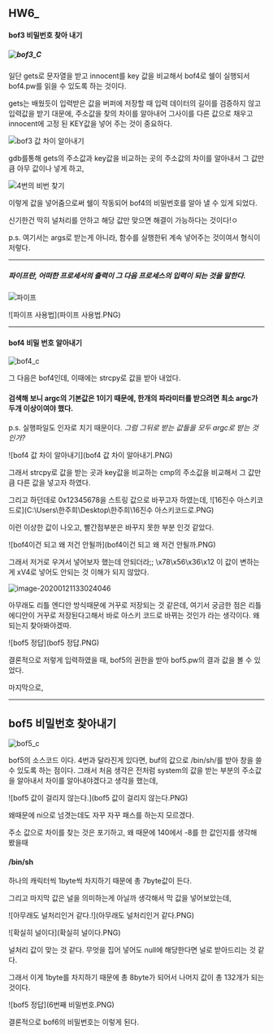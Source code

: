 ## HW6_

#### bof3 비밀번호 찾아 내기

##### ![bof3_C](bof3_C.PNG)

일단 gets로  문자열을 받고 innocent를 key 값을 비교해서 bof4로 쉘이 실행되서 bof4.pw를 읽을 수 있도록 하는 것이다.

gets는 배웠듯이 입력받은 값을 버퍼에 저장할 때 입력 데이터의 길이를 검증하지 않고 입력값을 받기 대문에, 주소값을 찾의 차이를 알아내어 그사이를 다른 값으로 채우고 innocent에 고정 된 KEY값을 넣어 주는 것이 중요하다.

![bof3 값 차이 알아내기](bof3_값차이_찾아내기.PNG)

gdb를통해 gets의 주소값과 key값을 비교하는 곳의 주소값의 차이를 알아내서 그 값만큼 아무 값이나 넣게 하고,

![4번의 비번 찾기](4번의_비번_찾기.PNG)

이렇게 값을 넣어줌으로써 쉘이 작동되어 bof4의 비밀번호를 알아 낼 수 있게 되었다. 

신기한건 딱히 널처리를 안하고 해당 값만 맞으면 해결이 가능하다는 것이다!ㅇ

p.s. 여기서는 args로 받는게 아니라, 함수를 실행한뒤 계속 넣어주는 것이여서 형식이 저렇다.

---

##### 파이프란, 어떠한 프로세서의 출력이 그 다음 프로세스의 입력이 되는 것을 말한다. 

![파이프](파이프.PNG)

![파이프 사용법](파이프 사용법.PNG)

---



#### bof4 비밀 번호 알아내기

![bof4_c](bof4_c.PNG)

그 다음은 bof4인데, 이때에는 strcpy로 값을 받아 내었다. 

#### 검색해 보니 argc의 기본값은 1이기 때문에, 한개의 파라미터를 받으려면 최소 argc가 두개 이상이여야 했다.

p.s. 실행파일도 인자로 치기 때문이다. *그럼 그뒤로 받는 값들을 모두 argc로 받는 것인가?*

![bof4 값 차이 알아내기](bof4 값 차이 알아내기.PNG)

그래서 strcpy로 값을 받는 곳과 key값을 비교하는 cmp의 주소값을 비교해서 그 값만큼 다른 값을 넣고자 하였다.

그리고 하던데로 0x12345678을 스트링 값으로 바꾸고자 하였는데, ![16진수 아스키코드로](C:\Users\한주희\Desktop\한주희\16진수 아스키코드로.PNG)

이런 이상한 값이 나오고, 빨간점부분은 바꾸지 못한 부분 인것 같았다. 

![bof4이건 되고 왜 저건 안될까](bof4이건 되고 왜 저건 안될까.PNG)

그래서 저거로 우겨서 넣어보자 했는데 안되더라;; \x78\x56\x36\x12 이 값이 변하는게 xV4로 넣어도 안되는 것 이해가 되지 않았다. 

![image-20200121133024046](리틀에디안.PNG)

아무래도 리틀 엔디안 방식때문에 거꾸로 저장되는 것 같은데, 여기서 궁금한 점은 리틀에디안이 거꾸로 저장된다고해서 바로 아스키 코드로 바뀌는 것인가 라는 생각이다. 왜 되는지 찾아봐야겠따.

![bof5 정답](bof5 정답.PNG)

결론적으로 저렇게 입력하였을 때, bof5의 권한을 받아   bof5.pw의 결과 값을 볼 수 있었다. 



마지막으로, 



---



## bof5 비밀번호 찾아내기

![bof5_c](bof5_c.PNG)

bof5의 소스코드 이다. 4번과 달라진게 있다면,   buf의 값으로 /bin/sh/를 받아 창을 쓸수 있도록 하는 점이다. 그래서 처음 생각은 전처럼  system의 값을 받는 부분의 주소값을 알아내서 차이를 알아내야겠다고 생각을 했는데, 

![bof5 값이 걸리지 않는다.](bof5 값이 걸리지 않는다.PNG)

왜때문에 ni으로 넘겻는데도 자꾸 자꾸 패스를 하는지 모르겠다.

주소 값으로 차이를 찾는 것은 포기하고, 왜 때문에 140에서 -8를 한 값인지를 생각해 봤을때

#### /bin/sh

하나의 캐릭터씩 1byte씩 차지하기 때문에 총 7byte값이 든다. 

그리고 마지막 값은 널을 의미하는게 아닐까 생각해서 막 값을 넣어보았는데, 

![아무래도 널처리인거 같다.!](아무래도 널처리인거 같다.PNG)

![확실히 널이다](확실히 널이다.PNG)

널처리 값이 맞는 것 같다. 무엇을 집어 넣어도 null에 해당한다면 널로 받아드리는 것 같다. 

그래서 이게 1byte를 차지하기 때문에 총 8byte가 되어서 나머지 값이 총 132개가 되는 것이다.

![bof5 정답](6번째 비밀번호.PNG)

결론적으로  bof6의 비밀번호는 이렇게 된다. 
